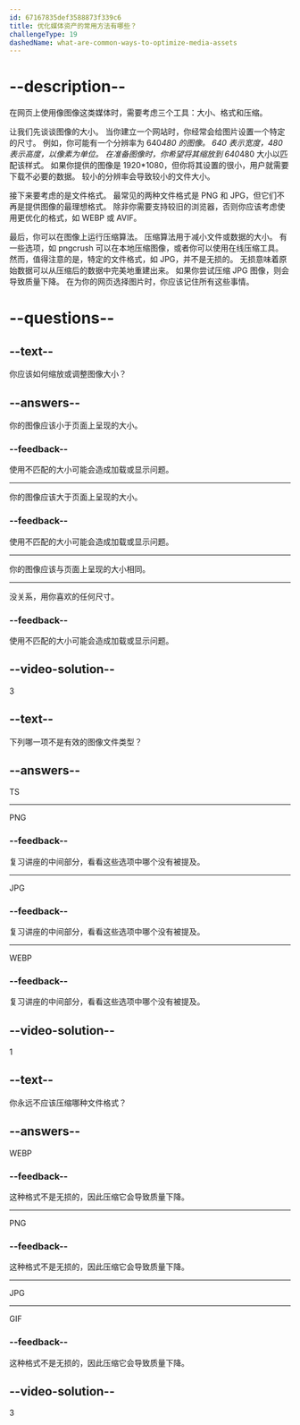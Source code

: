 ```yaml
---
id: 67167835def3588873f339c6
title: 优化媒体资产的常用方法有哪些？
challengeType: 19
dashedName: what-are-common-ways-to-optimize-media-assets
---
```


# --description--

在网页上使用像图像这类媒体时，需要考虑三个工具：大小、格式和压缩。

让我们先谈谈图像的大小。 当你建立一个网站时，你经常会给图片设置一个特定的尺寸。 例如，你可能有一个分辨率为 640*480 的图像。 640 表示宽度，480 表示高度，以像素为单位。 在准备图像时，你希望将其缩放到 640*480 大小以匹配该样式。 如果你提供的图像是 1920*1080，但你将其设置的很小，用户就需要下载不必要的数据。 较小的分辨率会导致较小的文件大小。

接下来要考虑的是文件格式。 最常见的两种文件格式是 PNG 和 JPG，但它们不再是提供图像的最理想格式。 除非你需要支持较旧的浏览器，否则你应该考虑使用更优化的格式，如 WEBP 或 AVIF。

最后，你可以在图像上运行压缩算法。 压缩算法用于减小文件或数据的大小。 有一些选项，如 pngcrush 可以在本地压缩图像，或者你可以使用在线压缩工具。 然而，值得注意的是，特定的文件格式，如 JPG，并不是无损的。 无损意味着原始数据可以从压缩后的数据中完美地重建出来。 如果你尝试压缩 JPG 图像，则会导致质量下降。 在为你的网页选择图片时，你应该记住所有这些事情。

# --questions--

## --text--

你应该如何缩放或调整图像大小？

## --answers--

你的图像应该小于页面上呈现的大小。

### --feedback--

使用不匹配的大小可能会造成加载或显示问题。

---

你的图像应该大于页面上呈现的大小。

### --feedback--

使用不匹配的大小可能会造成加载或显示问题。

---

你的图像应该与页面上呈现的大小相同。

---

没关系，用你喜欢的任何尺寸。

### --feedback--

使用不匹配的大小可能会造成加载或显示问题。

## --video-solution--

3

## --text--

下列哪一项不是有效的图像文件类型？

## --answers--

TS

---

PNG

### --feedback--

复习讲座的中间部分，看看这些选项中哪个没有被提及。

---

JPG

### --feedback--

复习讲座的中间部分，看看这些选项中哪个没有被提及。

---

WEBP

### --feedback--

复习讲座的中间部分，看看这些选项中哪个没有被提及。

## --video-solution--

1

## --text--

你永远不应该压缩哪种文件格式？

## --answers--

WEBP

### --feedback--

这种格式不是无损的，因此压缩它会导致质量下降。

---

PNG

### --feedback--

这种格式不是无损的，因此压缩它会导致质量下降。

---

JPG

---

GIF

### --feedback--

这种格式不是无损的，因此压缩它会导致质量下降。

## --video-solution--

3
